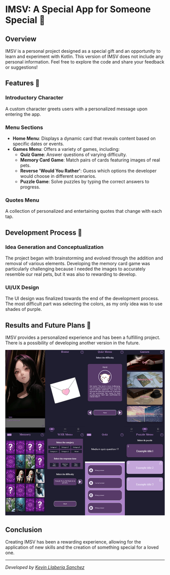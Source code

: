 # IMSV: A Special App for Someone Special 🌟

## Overview
IMSV is a personal project designed as a special gift and an opportunity to learn and experiment with Kotlin. This version of IMSV does not include any personal information. Feel free to explore the code and share your feedback or suggestions!

## Features 🎯

### Introductory Character
A custom character greets users with a personalized message upon entering the app.

### Menu Sections
- **Home Menu**: Displays a dynamic card that reveals content based on specific dates or events.
- **Games Menu**: Offers a variety of games, including:
  - **Quiz Game**: Answer questions of varying difficulty.
  - **Memory Card Game**: Match pairs of cards featuring images of real pets.
  - **Reverse 'Would You Rather'**: Guess which options the developer would choose in different scenarios.
  - **Puzzle Game**: Solve puzzles by typing the correct answers to progress.

### Quotes Menu
A collection of personalized and entertaining quotes that change with each tap.

## Development Process 🚀

### Idea Generation and Conceptualization
The project began with brainstorming and evolved through the addition and removal of various elements. Developing the memory card game was particularly challenging because I needed the images to accurately resemble our real pets, but it was also to rewarding to develop.

### UI/UX Design
The UI design was finalized towards the end of the development process. The most difficult part was selecting the colors, as my only idea was to use shades of purple.

## Results and Future Plans 🎉
IMSV provides a personalized experience and has been a fulfilling project. There is a possibility of developing another version in the future.

![IMSV Screenshot](https://github.com/oyoke23/IMSV_public/blob/5ba22571bac19de1abe2f18e2ff2d128e5dedb7a/app_images.png)

## Conclusion
Creating IMSV has been a rewarding experience, allowing for the application of new skills and the creation of something special for a loved one.

---

*Developed by [Kevin Llaberia Sanchez](https://github.com/oyoke23)*
